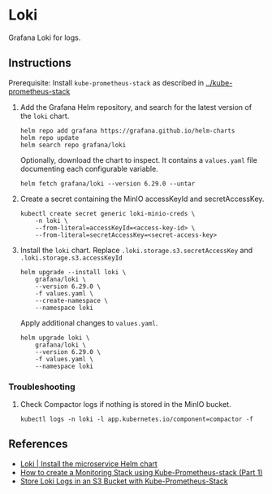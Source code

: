 # Loki

Grafana Loki for logs.

## Instructions

Prerequisite: Install `kube-prometheus-stack` as described in [../kube-prometheus-stack](../kube-prometheus-stack/README.md)

1. Add the Grafana Helm repository, and search for the latest version of the `loki` chart.
    ```
    helm repo add grafana https://grafana.github.io/helm-charts
    helm repo update
    helm search repo grafana/loki
    ```

    Optionally, download the chart to inspect. It contains a `values.yaml` file documenting each configurable variable.
    ```
    helm fetch grafana/loki --version 6.29.0 --untar
    ```

2. Create a secret containing the MinIO accessKeyId and secretAccessKey.
    ```
    kubectl create secret generic loki-minio-creds \
        -n loki \
        --from-literal=accessKeyId=<access-key-id> \
        --from-literal=secretAccessKey=<secret-access-key>
    ```

3. Install the `loki` chart. Replace `.loki.storage.s3.secretAccessKey` and `.loki.storage.s3.accessKeyId`
    ```
    helm upgrade --install loki \
        grafana/loki \
        --version 6.29.0 \
        -f values.yaml \
        --create-namespace \
        --namespace loki
    ```

    Apply additional changes to `values.yaml`.
    ```
    helm upgrade loki \
        grafana/loki \
        --version 6.29.0 \
        -f values.yaml \
        --namespace loki
    ```

### Troubleshooting

1. Check Compactor logs if nothing is stored in the MinIO bucket.
    ```
    kubectl logs -n loki -l app.kubernetes.io/component=compactor -f
    ```

## References
- [Loki | Install the microservice Helm chart](https://grafana.com/docs/loki/latest/setup/install/helm/install-microservices/)
- [How to create a Monitoring Stack using Kube-Prometheus-stack (Part 1)](https://medium.com/israeli-tech-radar/how-to-create-a-monitoring-stack-using-kube-prometheus-stack-part-1-eff8bf7ba9a9)
- [Store Loki Logs in an S3 Bucket with Kube-Prometheus-Stack](https://techanek.com/how-to-store-loki-logs-in-an-s3-bucket/)

